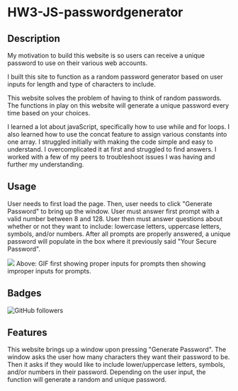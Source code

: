 # HW3-JS-passwordgenerator


## Description

My motivation to build this website is so users can receive a unique password to use on their various web accounts.

I built this site to function as a random password generator based on user inputs for length and type of characters to include.

This website solves the problem of having to think of random passwords. The functions in play on this website will generate a unique password every time based on your choices.

I learned a lot about javaScript, specifically how to use while and for loops. I also learned how to use the concat feature to assign various constants into one array. I struggled initially with making the code simple and easy to understand. I overcomplicated it at first and struggled to find answers. I worked with a few of my peers to troubleshoot issues I was having and further my understanding.

## Usage 

User needs to first load the page. Then, user needs to click "Generate Password" to bring up the window. User must answer first prompt with a valid number between 8 and 128. User then must answer questions about whether or not they want to include: lowercase letters, uppercase letters, symbols, and/or numbers. After all prompts are properly answered, a unique password will populate in the box where it previously said "Your Secure Password".

<img src = "/assets/passwordGenerator.gif">
Above: GIF first showing proper inputs for prompts then showing improper inputs for prompts.

## Badges

![GitHub followers](https://img.shields.io/github/followers/sabhanson?style=social)

## Features

This website brings up a window upon pressing "Generate Password". The window asks the user how many characters they want their password to be. Then it asks if they would like to include lower/uppercase letters, symbols, and/or numbers in their password. Depending on the user input, the function will generate a random and unique password.
